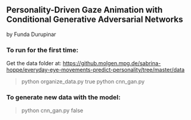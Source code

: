## Personality-Driven Gaze Animation with Conditional Generative Adversarial Networks
by Funda Durupinar

### To run for the first time:
Get the data folder at: https://github.molgen.mpg.de/sabrina-hoppe/everyday-eye-movements-predict-personality/tree/master/data

> python organize_data.py true
> python cnn_gan.py

### To generate new data with the model:
> python cnn_gan.py false 
